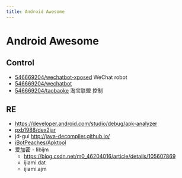 ```yaml
---
title: Android Awesome
---
```


# Android Awesome

## Control

- [546669204/wechatbot-xposed](https://github.com/546669204/wechatbot-xposed)
  WeChat robot
- [546669204/wechatbot](https://github.com/546669204/wechatbot)
- [546669204/taobaoke](https://github.com/546669204/taobaoke)
  淘宝联盟 控制

## RE

- https://developer.android.com/studio/debug/apk-analyzer
- [pxb1988/dex2jar](https://github.com/pxb1988/dex2jar)
- jd-gui http://java-decompiler.github.io/
- [iBotPeaches/Apktool](https://github.com/iBotPeaches/Apktool)
- 爱加密 - libijm
  - https://blog.csdn.net/m0_46204016/article/details/105607869
  - ijiami.dat
  - ijiami.ajm
